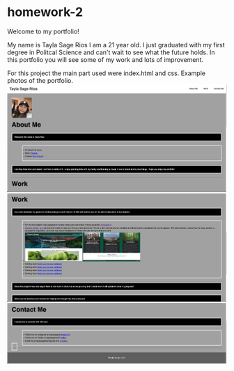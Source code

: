 # homework-2
Welcome to my portfolio!

My name is Tayla Sage Rios I am a 21 year old. I just graduated with my first degree in Politcal Science and can't wait to see what the future holds. In this portfolio you will see some of my work and lots of improvement.

For this project the main part used were index.html and css.
Example photos of the portfolio. 
![Alt text](<assets/images/Screenshot 2023-11-06 at 8.29.04 PM.png>)
![Alt text](<assets/images/Screenshot 2023-11-06 at 8.29.23 PM.png>)
![Alt text](<assets/images/Screenshot 2023-11-06 at 8.29.41 PM.png>)
